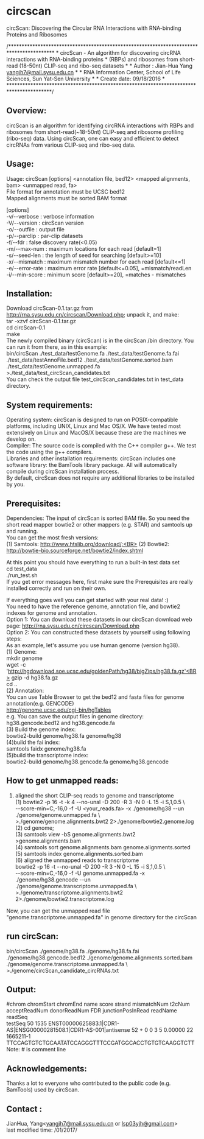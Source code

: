 # circscan
circScan: Discovering the Circular RNA Interactions with RNA-binding Proteins and Ribosomes

/*****************************************************************************************
 \*	circScan - An algorithm for discovering circRNA interactions with RNA-binding proteins
 \*  (RBPs) and ribosomes from short-read (18-50nt) CLIP-seq and ribo-seq datasets
 \*
 \*	Author : Jian-Hua Yang <yangjh7@mail.sysu.edu.cn>
 \* 
 \*	RNA Information Center, School of Life Sciences, Sun Yat-Sen University
 \*	
 \*  Create date: 09/18/2016
 \*  
 ****************************************************************************************/

Overview:
---------
circScan is an algorithm for identifying circRNA interactions with RBPs and ribosomes from 
short-read(~18-50nt) CLIP-seq and ribosome profiling (ribo-seq) data.
Using circScan, one can easy and efficient to detect circRNAs from various CLIP-seq and ribo-seq data. 

Usage:
---------
Usage:  circScan [options] <genome file> <genome fai> <annotation file, bed12> <mapped alignments, bam> <unmapped read, fa><BR>
File format for annotation must be UCSC bed12<BR>
Mapped alignments must be sorted BAM format<BR>

[options]<BR>
-v/--verbose                : verbose information<BR>
-V/--version                : circScan version<BR>
-o/--outfile <string>       : output file<BR>
-p/--parclip                : par-clip datasets<BR>
-f/--fdr                    : false discovery rate(<0.05)<BR>
-m/--max-num <int>          : maximum locations for each read [default=1]<BR>
-s/--seed-len <int>         : the length of seed for searching [default>=10]<BR>
-x/--mismatch <int>         : maximum mismatch number for each read [default<=1]<BR>
-e/--error-rate <double>    : maximum error rate [default<=0.05], =mismatch/readLen<BR>
-i/--min-score <int>        : minimum score [default>=20], =matches - mismatches<BR>

Installation:<BR>
---------
Download circScan-0.1.tar.gz from http://rna.sysu.edu.cn/circscan/Download.php; unpack it, and make:<BR>
tar -xzvf circScan-0.1.tar.gz<BR>
cd circScan-0.1<BR>
make<BR>
The newly compiled binary (circScan) is in the circScan /bin directory. You can run it from there, as in this example:<BR>
bin/circScan ./test_data/testGenome.fa ./test_data/testGenome.fa.fai ./test_data/testAnnoFile.bed12 ./test_data/testGenome.sorted.bam ./test_data/testGenome.unmapped.fa >./test_data/test_circScan_candidates.txt<BR>
You can check the output file test_circScan_candidates.txt in test_data directory.<BR>

System requirements:
---------
Operating system: circScan is designed to run on POSIX-compatible platforms, including UNIX, Linux and Mac OS/X. We have tested  most extensively on Linux and MacOS/X because these are the machines we develop on.<BR>
Compiler: The source code is compiled with  the C++ compiler g++. We test the code using the g++ compilers.<BR>
Libraries and other installation requirements: circScan includes one software library: the BamTools library package. All will automatically compile during circScan installation process.<BR>
By default, circScan does not require any additional libraries to be installed by you.<BR>

Prerequisites:<BR>
---------
Dependencies: The input of circScan is sorted BAM file. So you need the short read mapper bowtie2 or other mappers (e.g. STAR) and samtools up and running.<BR>
You can get the most fresh versions:<BR>
(1)	Samtools: http://www.htslib.org/download/;<BR>
(2)	Bowtie2: http://bowtie-bio.sourceforge.net/bowtie2/index.shtml<BR>

At this point you should have everything to run a built-in test data set<BR>
cd test_data<BR>
./run_test.sh<BR>
If you get error messages here, first make sure the Prerequisites are
really installed correctly and run on their own.<BR>

If everything goes well you can get started with your real data! :)<BR>
You need to have the reference genome, annotation file, and  bowtie2 indexes for genome and annotation.<BR>
Option 1: You can download these datasets in our circScan download web page: http://rna.sysu.edu.cn/circscan/Download.php<BR>
Option 2: You can constructed these datasets by yourself using following steps:<BR>
As an example, let's assume you use human genome (version hg38).<BR>
(1)	Genome:<BR>
mkdir genome<BR>
wget -c 'http://hgdownload.soe.ucsc.edu/goldenPath/hg38/bigZips/hg38.fa.gz'<BR>
gzip -d hg38.fa.gz<BR>
cd ..<BR>
(2)	Annotation:<BR>
You can use Table Browser to get the bed12 and fasta files for genome annotation(e.g. GENCODE)<BR>
http://genome.ucsc.edu/cgi-bin/hgTables<BR>
e.g. You can save the output files in genome directory: hg38.gencode.bed12 and hg38.gencode.fa<BR>
(3) Build the genome index:<BR>
bowtie2-build genome/hg38.fa genome/hg38<BR>
(4)build the fai index:<BR>
samtools faidx genome/hg38.fa<BR>
(5)build the transcriptome index:<BR>
bowtie2-build genome/hg38.gencode.fa genome/hg38.gencode<BR>

How to get unmapped reads:
---------
1. aligned the short CLIP-seq reads to genome and transcriptome<BR>
(1) bowtie2 -p 16 -t -k 4 --no-unal -D 200 -R 3 -N 0 -L 15 -i S,1,0.5 \\<BR>
    --score-min=C,-16,0 -f -U <your_reads.fa> -x ./genome/hg38 --un ./genome/genome.unmapped.fa \\<BR>
    \>./genome/genome.alignments.bwt2 2>./genome/bowtie2.genome.log<BR>
(2) cd genome;<BR>
(3) samtools view -bS genome.alignments.bwt2 >genome.alignments.bam<BR>
(4) samtools sort genome.alignments.bam genome.alignments.sorted<BR>
(5) samtools index genome.alignments.sorted.bam<BR>
(6) aligned the unmapped reads to transcriptome<BR>
    bowtie2 -p 16 -t --no-unal -D 200 -R 3 -N 0 -L 15 -i S,1,0.5 \\<BR>
    --score-min=C,-16,0 -f -U genome.unmapped.fa -x ./genome/hg38.gencode --un ./genome/genome.transcriptome.unmapped.fa \\<BR>
    \>./genome/transcriptome.alignments.bwt2 2>./genome/bowtie2.transcriptome.log<BR>

Now, you can get the unmapped read file "genome.transcriptome.unmapped.fa" in genome directory for the circScan<BR>

run circScan:
---------
bin/circScan ./genome/hg38.fa ./genome/hg38.fa.fai ./genome/hg38.gencode.bed12 ./genome/genome.alignments.sorted.bam ./genome/genome.transcriptome.unmapped.fa \\<BR>
\>./genome/circScan_candidate_circRNAs.txt<BR>

Output:
---------
#chrom	chromStart	chromEnd	name	score	strand	mismatchNum	t2cNum	acceptReadNum	donorReadNum	FDR	junctionPosInRead	readName	readSeq<BR>
testSeq	50	1535	ENST00000625883.1|CDR1-AS|ENSG00000281508.1|CDR1-AS-001|antisense	52	+	0	0	3	5	0.00000	22	1665211-1	TTCCAGTGTCTGCAATATCCAGGGTTTCCGATGGCACCTGTGTCAAGGTCTT<BR>
Note: # is comment line<BR>

Acknowledgements:
---------
Thanks a lot to everyone who contributed to the public code (e.g. BamTools) used by circScan.<BR>

Contact :
---------
JianHua, Yang<yangjh7@mail.sysu.edu.cn or lsp03yjh@gmail.com><BR>
last modified time: /01/2017/<BR>
